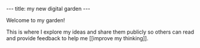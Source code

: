 --- title: my new digital garden ---

Welcome to my garden!

This is where I explore my ideas and share them publicly so others can read and provide feedback to help me [[improve my thinking]].